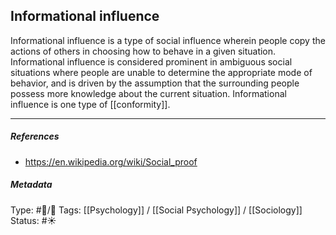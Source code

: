 ## Informational influence  # 

Informational influence is a type of social influence wherein people copy the actions of others in choosing how to behave in a given situation. Informational influence is considered prominent in ambiguous social situations where people are unable to determine the appropriate mode of behavior, and is driven by the assumption that the surrounding people possess more knowledge about the current situation. Informational influence is one type of [[conformity]].

___

##### References

- https://en.wikipedia.org/wiki/Social_proof

##### Metadata

Type: #🔵/🔵 
Tags: [[Psychology]] / [[Social Psychology]] / [[Sociology]] 
Status: #☀️ 